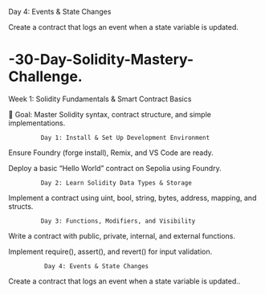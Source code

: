 Day 4: Events & State Changes

Create a contract that logs an event when a state variable is updated.

# -30-Day-Solidity-Mastery-Challenge.

Week 1: Solidity Fundamentals & Smart Contract Basics

📌 Goal: Master Solidity syntax, contract structure, and simple implementations.

             Day 1: Install & Set Up Development Environment

Ensure Foundry (forge install), Remix, and VS Code are ready.

Deploy a basic “Hello World” contract on Sepolia using Foundry.

             Day 2: Learn Solidity Data Types & Storage
 
Implement a contract using uint, bool, string, bytes, address, mapping, and structs.

             Day 3: Functions, Modifiers, and Visibility

Write a contract with public, private, internal, and external functions.

Implement require(), assert(), and revert() for input validation.

              Day 4: Events & State Changes

Create a contract that logs an event when a state variable is updated..




